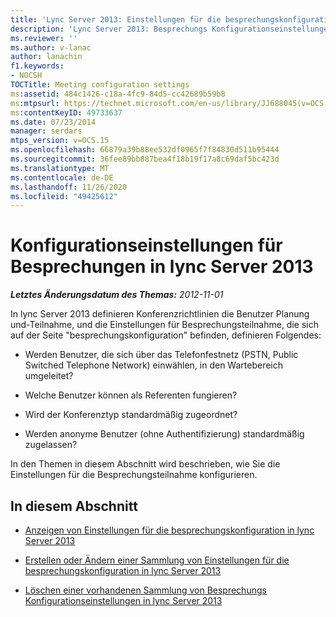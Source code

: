 ```yaml
---
title: 'Lync Server 2013: Einstellungen für die besprechungskonfiguration'
description: 'Lync Server 2013: Besprechungs Konfigurationseinstellungen.'
ms.reviewer: ''
ms.author: v-lanac
author: lanachin
f1.keywords:
- NOCSH
TOCTitle: Meeting configuration settings
ms:assetid: 484c1426-c18a-4fc9-84d5-cc42689b59b8
ms:mtpsurl: https://technet.microsoft.com/en-us/library/JJ688045(v=OCS.15)
ms:contentKeyID: 49733637
ms.date: 07/23/2014
manager: serdars
mtps_version: v=OCS.15
ms.openlocfilehash: 66879a39b88ee532df0965f7f84830d511b95444
ms.sourcegitcommit: 36fee89bb887bea4f18b19f17a8c69daf5bc423d
ms.translationtype: MT
ms.contentlocale: de-DE
ms.lasthandoff: 11/26/2020
ms.locfileid: "49425612"
---
```

# <a name="meeting-configuration-settings-in-lync-server-2013"></a>Konfigurationseinstellungen für Besprechungen in lync Server 2013

<div data-xmlns="http://www.w3.org/1999/xhtml">

<div class="topic" data-xmlns="http://www.w3.org/1999/xhtml" data-msxsl="urn:schemas-microsoft-com:xslt" data-cs="https://msdn.microsoft.com/">

<div data-asp="https://msdn2.microsoft.com/asp">



</div>

<div id="mainSection">

<div id="mainBody">

<span> </span>

_**Letztes Änderungsdatum des Themas:** 2012-11-01_

In lync Server 2013 definieren Konferenzrichtlinien die Benutzer Planung und-Teilnahme, und die Einstellungen für Besprechungsteilnahme, die sich auf der Seite "besprechungskonfiguration" befinden, definieren Folgendes:

  - Werden Benutzer, die sich über das Telefonfestnetz (PSTN, Public Switched Telephone Network) einwählen, in den Wartebereich umgeleitet?

  - Welche Benutzer können als Referenten fungieren?

  - Wird der Konferenztyp standardmäßig zugeordnet?

  - Werden anonyme Benutzer (ohne Authentifizierung) standardmäßig zugelassen?

In den Themen in diesem Abschnitt wird beschrieben, wie Sie die Einstellungen für die Besprechungsteilnahme konfigurieren.

<div>

## <a name="in-this-section"></a>In diesem Abschnitt

  - [Anzeigen von Einstellungen für die besprechungskonfiguration in lync Server 2013](lync-server-2013-view-meeting-configuration-settings.md)

  - [Erstellen oder Ändern einer Sammlung von Einstellungen für die besprechungskonfiguration in lync Server 2013](lync-server-2013-create-or-modify-a-collection-of-meeting-configuration-settings.md)

  - [Löschen einer vorhandenen Sammlung von Besprechungs Konfigurationseinstellungen in lync Server 2013](lync-server-2013-delete-an-existing-collection-of-meeting-configuration-settings.md)

</div>

</div>

<span> </span>

</div>

</div>

</div>

